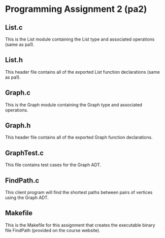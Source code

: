 # Programming Assignment 2 (pa2)

## List.c
This is the List module containing the List type and associated operations (same as pa1). 

## List.h
This header file contains all of the exported List function declarations (same as pa1). 

## Graph.c 
This is the Graph module containing the Graph type and associated operations. 

## Graph.h
This header file contains all of the exported Graph function declarations. 

## GraphTest.c 
This file contains test cases for the Graph ADT. 

## FindPath.c
This client program will find the shortest paths between pairs of vertices using the Graph ADT. 

## Makefile 
This is the Makefile for this assignment that creates the executable binary file FindPath (provided on the course website). 

